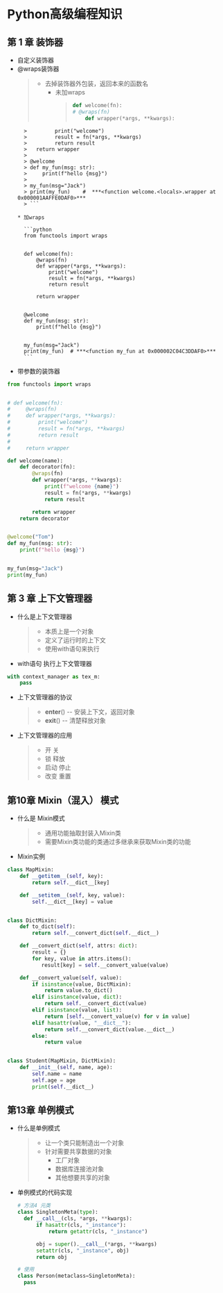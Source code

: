 # Python高级编程知识

## 第 1 章 装饰器
* 自定义装饰器
* @wraps装饰器
  > * 去掉装饰器外包装，返回本来的函数名
  >   * 未加wraps
  >     > ```python 
  >     > def welcome(fn):
  >     > # @wraps(fn)
  >     >     def wrapper(*args, **kwargs):
        >         print("welcome")
        >         result = fn(*args, **kwargs)
        >         return result
        > 	return wrapper
        > 
        > @welcome
        > def my_fun(msg: str):
        >     print(f"hello {msg}")
        > 
        > my_fun(msg="Jack")
        > print(my_fun)    #  ***<function welcome.<locals>.wrapper at 0x000001AAFFE0DAF0>***
        > ```
        
      * 加wraps
      
        ```python
        from functools import wraps
        
        
        def welcome(fn):
            @wraps(fn)
            def wrapper(*args, **kwargs):
                print("welcome")
                result = fn(*args, **kwargs)
                return result
        
            return wrapper
        
        
        @welcome
        def my_fun(msg: str):
            print(f"hello {msg}")
        
        
        my_fun(msg="Jack")
        print(my_fun)  # ***<function my_fun at 0x000002C04C3DDAF0>***
        ```
      
        
  

* 带参数的装饰器

```python
from functools import wraps


# def welcome(fn):
#     @wraps(fn)
#     def wrapper(*args, **kwargs):
#         print("welcome")
#         result = fn(*args, **kwargs)
#         return result
#
#     return wrapper

def welcome(name):
    def decorator(fn):
        @wraps(fn)
        def wrapper(*args, **kwargs):
            print(f"welcome {name}")
            result = fn(*args, **kwargs)
            return result

        return wrapper
    return decorator


@welcome("Tom")
def my_fun(msg: str):
    print(f"hello {msg}")


my_fun(msg="Jack")
print(my_fun)
```



## 第 3 章 上下文管理器
* 什么是上下文管理器
  > * 本质上是一个对象
  > * 定义了运行时的上下文
  > * 使用with语句来执行
* with语句  执行上下文管理器
```python
with context_manager as tex_m:
    pass
```
* 上下文管理器的协议
  > * __enter__() -- 安装上下文，返回对象
  > * __exit__() -- 清楚释放对象
* 上下文管理器的应用
  > * 开 关
  > * 锁 释放
  > * 启动 停止
  > * 改变 重置

## 第10章 Mixin（混入） 模式
* 什么是 Mixin模式
  > * 通用功能抽取封装入Mixin类
  > * 需要Mixin类功能的类通过多继承来获取Mixin类的功能
* Mixin实例
```python
class MapMixin:
    def __getitem__(self, key):
        return self.__dict__[key]

    def __setitem__(self, key, value):
        self.__dict__[key] = value


class DictMixin:
    def to_dict(self):
        return self.__convert_dict(self.__dict__)

    def __convert_dict(self, attrs: dict):
        result = {}
        for key, value in attrs.items():
           result[key] = self.__convert_value(value)

    def __convert_value(self, value):
        if isinstance(value, DictMixin):
            return value.to_dict()
        elif isinstance(value, dict):
            return self.__convert_dict(value)
        elif isinstance(value, list):
            return [self.__convert_value(v) for v in value]
        elif hasattr(value, "__dict__"):
            return self.__convert_dict(value.__dict__)
        else:
            return value


class Student(MapMixin, DictMixin):
    def __init__(self, name, age):
        self.name = name
        self.age = age
        print(self.__dict__)
```

## 第13章  单例模式
* 什么是单例模式
    > * 让一个类只能制造出一个对象
    > * 针对需要共享数据的对象
    >   * 工厂对象
    >   * 数据库连接池对象
    >   * 其他想要共享的对象
* 单例模式的代码实现
  ```python
  # 方法4 元类
  class SingletonMeta(type):
    def __call__(cls, *args, **kwargs):
        if hasattr(cls, "_instance"):
            return getattr(cls, "_instance")
  
        obj = super().__call__(*args, **kwargs)
        setattr(cls, "_instance", obj)
        return obj
  
  # 使用
  class Person(metaclass=SingletonMeta):
    pass

